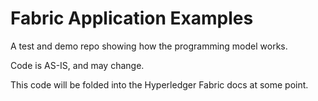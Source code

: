 # Fabric Application Examples	

A test and demo repo showing how the programming model works.

Code is AS-IS, and may change.

This code will be folded into the Hyperledger Fabric docs at some point.